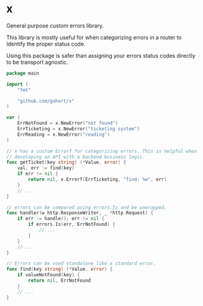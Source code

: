 # x

General purpose custom errors library.

This library is mostly useful for when categorizing errors in a router to
Identify the proper status code.

Using this package is safer than assigning your errors status codes directly
to be transport agnostic.

```go
package main

import (
    "fmt"

    "github.com/gohort/x"
)

var (
    ErrNotFound = x.NewError("not found")
    ErrTicketing = x.NewError("ticketing system")
    ErrReading = x.NewError("reading")
)

// x has a custom Errorf for categorizing errors. This is helpful when
// developing an API with a backend business logic.
func getTicket(key string) (*Value, error) {
    val, err := find(key)
    if err != nil {
        return nil, x.Errorf(ErrTicketing, "find: %w", err)
    }
    // ...
}

// errors can be compared using errors.Is and be unwrapped.
func handler(w http.ResponseWriter, _ *http.Request) {
    if err := handle(); err != nil {
        if errors.Is(err, ErrNotFound) {
            // ...
        }
    }
    // ...
}

// Errors can be used standalone like a standard error.
func find(key string) (*Value, error) {
    if valueNotFound(key) {
        return nil, ErrNotFound
    }
    // ...
}
```